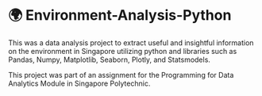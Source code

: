 # 🌍 Environment-Analysis-Python
This was a data analysis project to extract useful and insightful information on the environment in Singapore utilizing python and libraries such as Pandas, Numpy, Matplotlib, Seaborn, Plotly, and Statsmodels.

This project was part of an assignment for the Programming for Data Analytics Module in Singapore Polytechnic.
